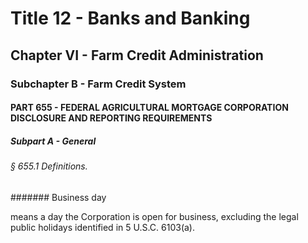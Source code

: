
# Title 12 - Banks and Banking
## Chapter VI - Farm Credit Administration
### Subchapter B - Farm Credit System
#### PART 655 - FEDERAL AGRICULTURAL MORTGAGE CORPORATION DISCLOSURE AND REPORTING REQUIREMENTS
##### Subpart A - General
###### § 655.1 Definitions.
####### Business day

means a day the Corporation is open for business, excluding the legal public holidays identified in 5 U.S.C. 6103(a).
